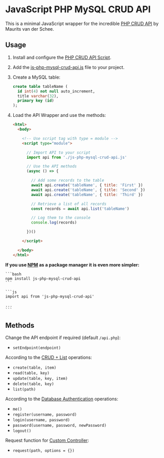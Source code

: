 # JavaScript PHP MySQL CRUD API

This is a minimal JavaScript wrapper for the incredible [PHP CRUD API](https://github.com/mevdschee/php-crud-api) by Maurits van der Schee.

## Usage

1. Install and configure the [PHP CRUD API Script](https://github.com/mevdschee/php-crud-api#installation).

2. Add the [js-php-mysql-crud-api.js](./js-php-mysql-crud-api.js) file to your project.

3. Create a MySQL table:

    ```sql
    create table tableName (
      id int(4) not null auto_increment,
      title varchar(32),
      primary key (id)
    );
    ```

4. Load the API Wrapper and use the methods:

    ```html
    <html>
      <body>
    
        <!-- Use script tag with type = module -->
        <script type="module">
    
          // Import API to your script
          import api from './js-php-mysql-crud-api.js'    
    
          // Use the API methods
          (async () => {
    
            // Add some records to the table
            await api.create('tableName', { title: 'First' })
            await api.create('tableName', { title: 'Second' })        
            await api.create('tableName', { title: 'Third' })
    
            // Retrieve a list of all records
            const records = await api.list('tableName')
    
            // Log them to the console
            console.log(records)
    
          })()
    
        </script>
    
      </body>
    </html>
    ```

**If you use [NPM](https://www.npmjs.com/package/js-php-mysql-crud-api) as a package manager it is even more simpler:**

    ```bash
    npm install js-php-mysql-crud-api
    ```
    
    ```js
    import api from 'js-php-mysql-crud-api'
    
    ...
    ```

## Methods

Change the API endpoint if required (default `/api.php`):

- `setEndpoint(endpoint)`

According to the [CRUD + List](https://github.com/mevdschee/php-crud-api#crud--list) operations:

- `create(table, item)`        
- `read(table, key)`
- `update(table, key, item)`
- `delete(table, key)`
- `list(path)`

According to the [Database Authentication](https://github.com/mevdschee/php-crud-api#database-authentication) operations:

- `me()`
- `register(username, password)`   
- `login(username, password)`
- `password(username, password, newPassword)`
- `logout()`

Request function for [Custom Controller](https://github.com/mevdschee/php-crud-api#custom-controller):

- `request(path, options = {})`
